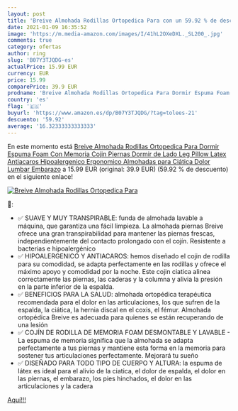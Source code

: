 ```yaml
---
layout: post
title: 'Breive Almohada Rodillas Ortopedica Para con un 59.92 % de descuento'
date: 2021-01-09 16:35:52
image: 'https://m.media-amazon.com/images/I/41hL2OXeDXL._SL200_.jpg'
comments: true
category: ofertas
author: ring
slug: 'B07Y3TJQDG-es'
actualPrice: 15.99 EUR
currency: EUR
price: 15.99
comparePrice: 39.9 EUR
prodname: 'Breive Almohada Rodillas Ortopedica Para Dormir Espuma Foam Con Memoria Cojin Piernas Dormir de Lado Leg Pillow Latex Antiacaros Hipoalergenico Ergonomico Almohadas para Ciática Dolor Lumbar Embarazo'
country: 'es'
flag: '🇪🇸'
buyurl: 'https://www.amazon.es/dp/B07Y3TJQDG/?tag=tolees-21'
descuento: '59.92'
average: '16.32333333333333'
---
```


En este momento está [Breive Almohada Rodillas Ortopedica Para Dormir Espuma Foam Con Memoria Cojin Piernas Dormir de Lado Leg Pillow Latex Antiacaros Hipoalergenico Ergonomico Almohadas para Ciática Dolor Lumbar Embarazo](https://www.amazon.es/dp/B07Y3TJQDG/?tag=tolees-21) a 15.99 EUR (original: 39.9 EUR) (59.92 %  de descuento) en el siguiente enlace!

[![Breive Almohada Rodillas Ortopedica Para](https://m.media-amazon.com/images/I/41hL2OXeDXL._SL200_.jpg)](https://www.amazon.es/dp/B07Y3TJQDG/?tag=tolees-21)

🔎:

- ✅ SUAVE Y MUY TRANSPIRABLE: funda de almohada lavable a máquina, que garantiza una fácil limpieza. La almohada piernas Breive ofrece una gran transpirabilidad para mantener las piernas frescas, independientemente del contacto prolongado con el cojín. Resistente a bacterias e hipoalergénico
- ✅ HIPOALERGENICO Y ANTIACAROS: hemos diseñado el cojin de rodilla para su comodidad, se adapta perfectamente en las rodillas y ofrece el máximo apoyo y comodidad por la noche. Este cojin ciatica alinea correctamente las piernas, las caderas y la columna y alivia la presión en la parte inferior de la espalda.
- ✅ BENEFICIOS PARA LA SALUD: almohada ortopédica terapéutica recomendada para el dolor en las articulaciones, los que sufren de la espalda, la ciática, la hernia discal en el coxis, el fémur. Almohada ortopédica Breive es adecuada para quienes se están recuperando de una lesión
- ✅ COJÍN DE RODILLA DE MEMORIA FOAM DESMONTABLE Y LAVABLE - La espuma de memoria significa que la almohada se adapta perfectamente a tus piernas y mantiene esta forma en la memoria para sostener tus articulaciones perfectamente. Mejorará tu sueño
- ✅ DISEÑADO PARA TODO TIPO DE CUERPO Y ALTURA: la espuma de látex es ideal para el alivio de la ciatica, el dolor de espalda, el dolor en las piernas, el embarazo, los pies hinchados, el dolor en las articulaciones y la cadera

[Aquí!!!](https://www.amazon.es/dp/B07Y3TJQDG/?tag=tolees-21)
